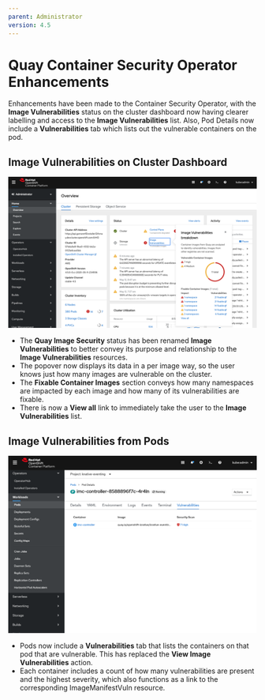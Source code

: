 ```yaml
---
parent: Administrator
version: 4.5
---
```


# Quay Container Security Operator Enhancements

Enhancements have been made to the Container Security Operator, with the **Image Vulnerabilities** status on the cluster dashboard now having clearer labelling and access to the **Image Vulnerabilities** list. Also, Pod Details now include a **Vulnerabilities** tab which lists out the vulnerable containers on the pod.

## Image Vulnerabilities on Cluster Dashboard

![Cluster Dashboard Image Vulnerabilities Status](img/imagevulndash45.png)
- The **Quay Image Security** status has been renamed **Image Vulnerabilities** to better convey its purpose and relationship to the **Image Vulnerabilities** resources.
- The popover now displays its data in a per image way, so the user knows just how many images are vulnerable on the cluster.
- The **Fixable Container Images** section conveys how many namespaces are impacted by each image and how many of its vulnerabilities are fixable.
-  There is now a **View all** link to immediately take the user to the **Image Vulnerabilities** list.

## Image Vulnerabilities from Pods

![Cluster Dashboard Image Vulnerabilities Status](img/podvulns.png)
- Pods now include a **Vulnerabilities** tab that lists the containers on that pod that are vulnerable. This has replaced the **View Image Vulnerabilities** action.
- Each container includes a count of how many vulnerabilities are present and the highest severity, which also functions as a link to the corresponding ImageManifestVuln resource.
